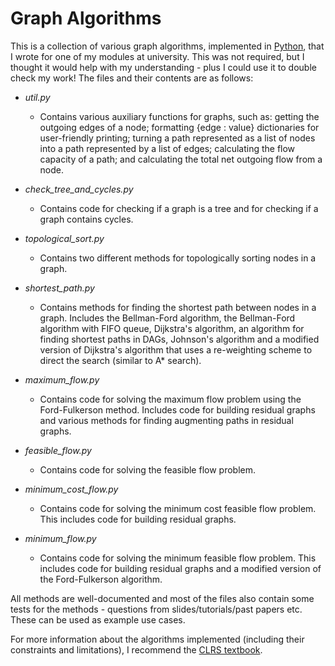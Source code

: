 # Graph Algorithms

This is a collection of various graph algorithms, implemented in
[Python](https://www.python.org/), that I wrote for one of my modules at
university. This was not required, but I thought it would help with my
understanding - plus I could use it to double check my work! The files and their
contents are as follows:

* *util.py*
  * Contains various auxiliary functions for graphs, such as: getting the
    outgoing edges of a node; formatting {edge : value} dictionaries for
    user-friendly printing; turning a path represented as a list of nodes into a
    path represented by a list of edges; calculating the flow capacity of a
    path; and calculating the total net outgoing flow from a node.

* *check_tree_and_cycles.py*
  * Contains code for checking if a graph is a tree and for checking if a graph
    contains cycles. 

* *topological_sort.py*
  * Contains two different methods for topologically sorting nodes in a graph.

* *shortest_path.py*
  * Contains methods for finding the shortest path between nodes in a graph.
    Includes the Bellman-Ford algorithm, the Bellman-Ford algorithm with FIFO
    queue, Dijkstra's algorithm, an algorithm for finding shortest paths in
    DAGs, Johnson's algorithm and a modified version of Dijkstra's algorithm
    that uses a re-weighting scheme to direct the search (similar to A* search).

* *maximum_flow.py*
  * Contains code for solving the maximum flow problem using the Ford-Fulkerson
    method. Includes code for building residual graphs and various methods for
    finding augmenting paths in residual graphs.

* *feasible_flow.py*
  * Contains code for solving the feasible flow problem.

* *minimum_cost_flow.py*
  * Contains code for solving the minimum cost feasible flow problem. This
    includes code for building residual graphs.

* *minimum_flow.py*
  * Contains code for solving the minimum feasible flow problem. This includes
    code for building residual graphs and a modified version of the
    Ford-Fulkerson algorithm.

All methods are well-documented and most of the files also contain some tests
for the methods - questions from slides/tutorials/past papers etc. These can be
used as example use cases.

For more information about the algorithms implemented (including their
constraints and limitations), I recommend the [CLRS
textbook](https://en.wikipedia.org/wiki/Introduction_to_Algorithms).
